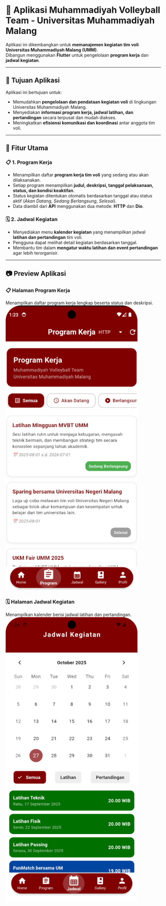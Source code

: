 # 🏐 Aplikasi Muhammadiyah Volleyball Team - Universitas Muhammadiyah Malang

Aplikasi ini dikembangkan untuk **memanajemen kegiatan tim voli Universitas Muhammadiyah Malang (UMM)**.  
Dibangun menggunakan **Flutter** untuk pengelolaan **program kerja** dan **jadwal kegiatan**.

---

## 🎯 Tujuan Aplikasi
Aplikasi ini bertujuan untuk:
- Memudahkan **pengelolaan dan pendataan kegiatan voli** di lingkungan Universitas Muhammadiyah Malang.  
- Menyediakan **informasi program kerja, jadwal latihan, dan pertandingan** secara terpusat dan mudah diakses.  
- Meningkatkan **efisiensi komunikasi dan koordinasi** antar anggota tim voli.

---

## 🚀 Fitur Utama

### 📋 1. Program Kerja
- Menampilkan daftar **program kerja tim voli** yang sedang atau akan dilaksanakan.  
- Setiap program menampilkan **judul, deskripsi, tanggal pelaksanaan, status, dan kondisi keaktifan**.  
- Status kegiatan ditentukan otomatis berdasarkan tanggal atau status aktif (*Akan Datang*, *Sedang Berlangsung*, *Selesai*).  
- Data diambil dari **API** menggunakan dua metode: **HTTP** dan **Dio**.

### 🗓️ 2. Jadwal Kegiatan
- Menyediakan menu **kalender kegiatan** yang menampilkan jadwal **latihan dan pertandingan** tim voli.  
- Pengguna dapat melihat detail kegiatan berdasarkan tanggal.  
- Membantu tim dalam **mengatur waktu latihan dan event pertandingan** agar lebih terorganisir.

---
## 📷 Preview Aplikasi

### 📋 Halaman Program Kerja
Menampilkan daftar program kerja lengkap beserta status dan deskripsi.
![Program Kerja Page](assets/program_page.png)

### 🗓️ Halaman Jadwal Kegiatan
Menampilkan kalender berisi jadwal latihan dan pertandingan.
![Jadwal Page](assets/jadwal_page.png)
